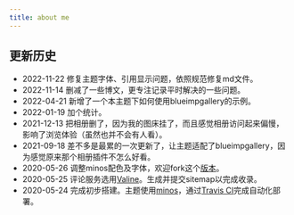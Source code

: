 ```yaml
---
title: about me
---
```



## 更新历史

- 2022-11-22 修复主题字体、引用显示问题，依照规范修复md文件。
- 2022-11-14 删减了一些博文，更专注记录平时解决的一些问题。
- 2022-04-21 新增了一个本主题下如何使用blueimpgallery的示例。
- 2022-01-19 加个统计。
- 2021-12-13 把相册删了，因为我的图床挂了，而且感觉相册访问起来偏慢，影响了浏览体验（虽然也并不会有人看）。
- 2021-09-18 差不多是最累的一次更新了，让主题适配了blueimpgallery，因为感觉原来那个相册插件不怎么好看。
- 2020-05-26 调整minos配色及字体，欢迎fork这个[版本][4]。
- 2020-05-25 评论服务选用[Valine][3]。生成并提交sitemap以完成收录。
- 2020-05-24 完成初步搭建。主题使用[minos][1]，通过[Travis CI][2]完成自动化部署。

[1]: https://github.com/ppoffice/hexo-theme-minos
[2]: https://travis-ci.org/
[3]: https://valine.js.org/
[4]: https://github.com/mykonakona/hexo-theme-minos
